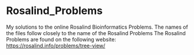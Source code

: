 # Rosalind_Problems
My solutions to the online Rosalind Bioinformatics Problems. 
The names of the files follow closely to the name of the Rosalind Problems 
The Rosalind Problems are found on the following website: https://rosalind.info/problems/tree-view/ 
